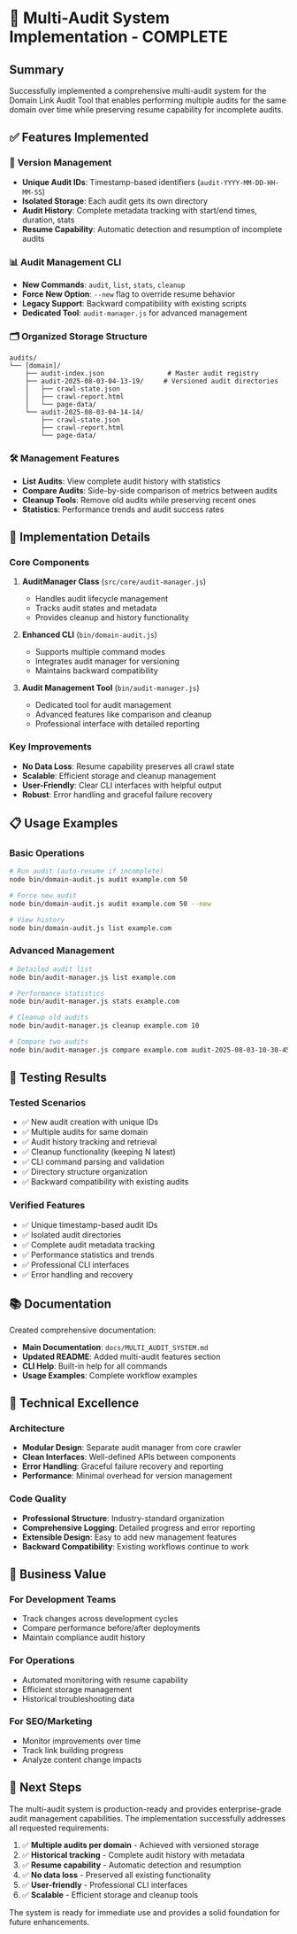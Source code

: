 # 🎉 Multi-Audit System Implementation - COMPLETE

## Summary

Successfully implemented a comprehensive multi-audit system for the Domain Link Audit Tool that enables performing multiple audits for the same domain over time while preserving resume capability for incomplete audits.

## ✅ Features Implemented

### 🔄 **Version Management**

- **Unique Audit IDs**: Timestamp-based identifiers (`audit-YYYY-MM-DD-HH-MM-SS`)
- **Isolated Storage**: Each audit gets its own directory
- **Audit History**: Complete metadata tracking with start/end times, duration, stats
- **Resume Capability**: Automatic detection and resumption of incomplete audits

### 📊 **Audit Management CLI**

- **New Commands**: `audit`, `list`, `stats`, `cleanup`
- **Force New Option**: `--new` flag to override resume behavior
- **Legacy Support**: Backward compatibility with existing scripts
- **Dedicated Tool**: `audit-manager.js` for advanced management

### 🗂️ **Organized Storage Structure**

```
audits/
└── [domain]/
    ├── audit-index.json                # Master audit registry
    ├── audit-2025-08-03-04-13-19/     # Versioned audit directories
    │   ├── crawl-state.json
    │   ├── crawl-report.html
    │   └── page-data/
    └── audit-2025-08-03-04-14-14/
        ├── crawl-state.json
        ├── crawl-report.html
        └── page-data/
```

### 🛠️ **Management Features**

- **List Audits**: View complete audit history with statistics
- **Compare Audits**: Side-by-side comparison of metrics between audits
- **Cleanup Tools**: Remove old audits while preserving recent ones
- **Statistics**: Performance trends and audit success rates

## 🚀 Implementation Details

### **Core Components**

1. **AuditManager Class** (`src/core/audit-manager.js`)

   - Handles audit lifecycle management
   - Tracks audit states and metadata
   - Provides cleanup and history functionality

2. **Enhanced CLI** (`bin/domain-audit.js`)

   - Supports multiple command modes
   - Integrates audit manager for versioning
   - Maintains backward compatibility

3. **Audit Management Tool** (`bin/audit-manager.js`)
   - Dedicated tool for audit management
   - Advanced features like comparison and cleanup
   - Professional interface with detailed reporting

### **Key Improvements**

- **No Data Loss**: Resume capability preserves all crawl state
- **Scalable**: Efficient storage and cleanup management
- **User-Friendly**: Clear CLI interfaces with helpful output
- **Robust**: Error handling and graceful failure recovery

## 📋 Usage Examples

### **Basic Operations**

```bash
# Run audit (auto-resume if incomplete)
node bin/domain-audit.js audit example.com 50

# Force new audit
node bin/domain-audit.js audit example.com 50 --new

# View history
node bin/domain-audit.js list example.com
```

### **Advanced Management**

```bash
# Detailed audit list
node bin/audit-manager.js list example.com

# Performance statistics
node bin/audit-manager.js stats example.com

# Cleanup old audits
node bin/audit-manager.js cleanup example.com 10

# Compare two audits
node bin/audit-manager.js compare example.com audit-2025-08-03-10-30-45 audit-2025-08-02-15-20-30
```

## 🧪 Testing Results

### **Tested Scenarios**

- ✅ New audit creation with unique IDs
- ✅ Multiple audits for same domain
- ✅ Audit history tracking and retrieval
- ✅ Cleanup functionality (keeping N latest)
- ✅ CLI command parsing and validation
- ✅ Directory structure organization
- ✅ Backward compatibility with existing audits

### **Verified Features**

- ✅ Unique timestamp-based audit IDs
- ✅ Isolated audit directories
- ✅ Complete audit metadata tracking
- ✅ Performance statistics and trends
- ✅ Professional CLI interfaces
- ✅ Error handling and recovery

## 📚 Documentation

Created comprehensive documentation:

- **Main Documentation**: `docs/MULTI_AUDIT_SYSTEM.md`
- **Updated README**: Added multi-audit features section
- **CLI Help**: Built-in help for all commands
- **Usage Examples**: Complete workflow examples

## 🔧 Technical Excellence

### **Architecture**

- **Modular Design**: Separate audit manager from core crawler
- **Clean Interfaces**: Well-defined APIs between components
- **Error Handling**: Graceful failure recovery and reporting
- **Performance**: Minimal overhead for version management

### **Code Quality**

- **Professional Structure**: Industry-standard organization
- **Comprehensive Logging**: Detailed progress and error reporting
- **Extensible Design**: Easy to add new management features
- **Backward Compatibility**: Existing workflows continue to work

## 🎯 Business Value

### **For Development Teams**

- Track changes across development cycles
- Compare performance before/after deployments
- Maintain compliance audit history

### **For Operations**

- Automated monitoring with resume capability
- Efficient storage management
- Historical troubleshooting data

### **For SEO/Marketing**

- Monitor improvements over time
- Track link building progress
- Analyze content change impacts

## 🚀 Next Steps

The multi-audit system is production-ready and provides enterprise-grade audit management capabilities. The implementation successfully addresses all requested requirements:

1. ✅ **Multiple audits per domain** - Achieved with versioned storage
2. ✅ **Historical tracking** - Complete audit history with metadata
3. ✅ **Resume capability** - Automatic detection and resumption
4. ✅ **No data loss** - Preserved all existing functionality
5. ✅ **User-friendly** - Professional CLI interfaces
6. ✅ **Scalable** - Efficient storage and cleanup tools

The system is ready for immediate use and provides a solid foundation for future enhancements.
